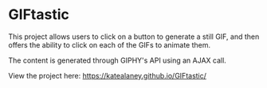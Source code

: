 # GIFtastic

This project allows users to click on a button to generate a still GIF, and then offers the ability to click on each of the GIFs to animate them.

The content is generated through GIPHY's API using an AJAX call.

View the project here: https://katealaney.github.io/GIFtastic/
